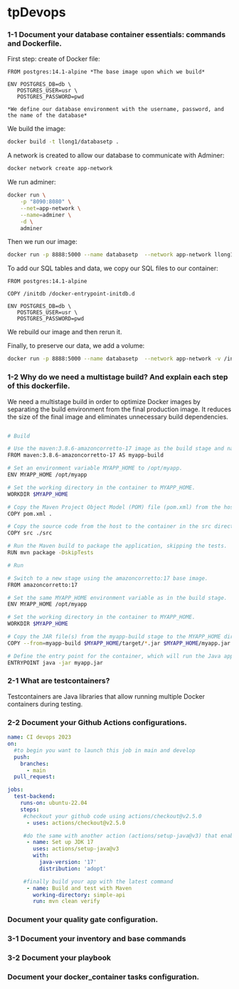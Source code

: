 # tpDevops

### 1-1 Document your database container essentials: commands and Dockerfile.

First step: create of Docker file:

```docker
FROM postgres:14.1-alpine *The base image upon which we build*

ENV POSTGRES_DB=db \
   POSTGRES_USER=usr \
   POSTGRES_PASSWORD=pwd

*We define our database environment with the username, password, and the name of the database*
```

We build the image: 

```bash
docker build -t llong1/databasetp .
```

A network is created to allow our database to communicate with Adminer:

```bash
docker network create app-network
```

We run adminer:

```bash
docker run \
    -p "8090:8080" \
    --net=app-network \
    --name=adminer \
    -d \
    adminer
```

Then we run our image:

```bash
docker run -p 8888:5000 --name databasetp  --network app-network llong1/databasetp
```

To add our SQL tables and data, we copy our SQL files to our container:
```docker
FROM postgres:14.1-alpine

COPY /initdb /docker-entrypoint-initdb.d

ENV POSTGRES_DB=db \
   POSTGRES_USER=usr \
   POSTGRES_PASSWORD=pwd
```

We rebuild our image and then rerun it. 

Finally, to preserve our data, we add a volume:

```bash
docker run -p 8888:5000 --name databasetp  --network app-network -v /initdb:/var/lib/postgresql/data llong1/databasetp
```

### 1-2 Why do we need a multistage build? And explain each step of this dockerfile.

We need a multistage build in order to optimize Docker images by separating the build environment from
the final production image. It reduces the size of the final image and eliminates unnecessary build
dependencies.

```bash

# Build

# Use the maven:3.8.6-amazoncorretto-17 image as the build stage and name it myapp-build.
FROM maven:3.8.6-amazoncorretto-17 AS myapp-build

# Set an environment variable MYAPP_HOME to /opt/myapp.
ENV MYAPP_HOME /opt/myapp

# Set the working directory in the container to MYAPP_HOME.
WORKDIR $MYAPP_HOME

# Copy the Maven Project Object Model (POM) file (pom.xml) from the host to the container.
COPY pom.xml .

# Copy the source code from the host to the container in the src directory.
COPY src ./src

# Run the Maven build to package the application, skipping the tests.
RUN mvn package -DskipTests

# Run

# Switch to a new stage using the amazoncorretto:17 base image.
FROM amazoncorretto:17

# Set the same MYAPP_HOME environment variable as in the build stage.
ENV MYAPP_HOME /opt/myapp

# Set the working directory in the container to MYAPP_HOME.
WORKDIR $MYAPP_HOME

# Copy the JAR file(s) from the myapp-build stage to the MYAPP_HOME directory in this stage.
COPY --from=myapp-build $MYAPP_HOME/target/*.jar $MYAPP_HOME/myapp.jar

# Define the entry point for the container, which will run the Java application with the JAR file.
ENTRYPOINT java -jar myapp.jar


```

### 2-1 What are testcontainers?

Testcontainers are Java libraries that allow running multiple Docker containers during testing.

### 2-2 Document your Github Actions configurations.

```yaml
name: CI devops 2023
on:
  #to begin you want to launch this job in main and develop
  push:
    branches: 
      - main
  pull_request:

jobs:
  test-backend: 
    runs-on: ubuntu-22.04
    steps:
     #checkout your github code using actions/checkout@v2.5.0
      - uses: actions/checkout@v2.5.0

     #do the same with another action (actions/setup-java@v3) that enable to setup jdk 17
      - name: Set up JDK 17
        uses: actions/setup-java@v3
        with:
          java-version: '17'
          distribution: 'adopt'

     #finally build your app with the latest command
      - name: Build and test with Maven
        working-directory: simple-api
        run: mvn clean verify
```

### Document your quality gate configuration.

### 3-1 Document your inventory and base commands

### 3-2 Document your playbook

### Document your docker_container tasks configuration.

